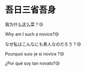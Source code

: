 # 吾日三省吾身

我为什么这么菜？😢

Why am I such a novice?😢

なぜ私はこんなにも素人なのだろう？😢

Pourquoi suis-je si novice ?😢

¿Por qué soy tan novato?😢

